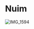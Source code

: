 # Nuim 
![IMG_1594](https://github.com/namighuseynov/Nuim/assets/94350345/1e43cd2e-db7b-45b7-8b8c-e4873123e47b)
